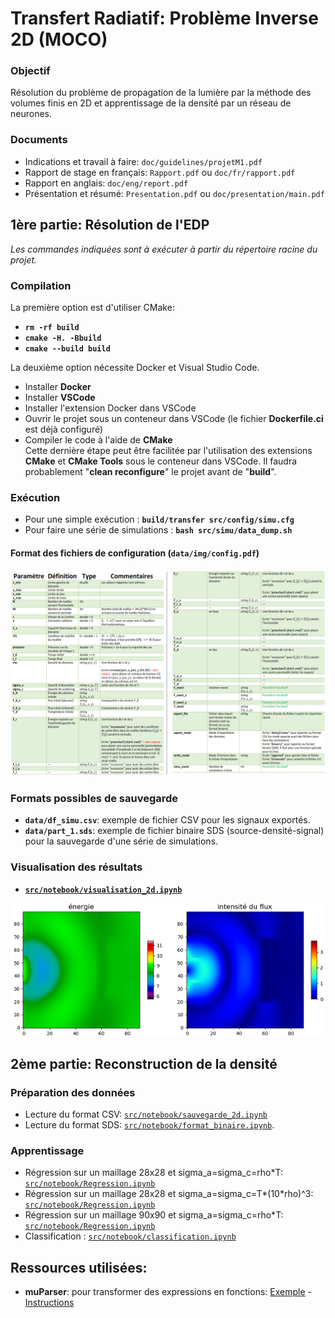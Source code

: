 # Transfert Radiatif: Problème Inverse 2D (MOCO)

### Objectif
Résolution du problème de propagation de la lumière par la méthode des volumes finis en 2D et apprentissage de la densité par un réseau de neurones.

### Documents
- Indications et travail à faire: `doc/guidelines/projetM1.pdf`  
- Rapport de stage en français: `Rapport.pdf` ou `doc/fr/rapport.pdf`  
- Rapport en anglais: `doc/eng/report.pdf`  
- Présentation et résumé: `Presentation.pdf` ou `doc/presentation/main.pdf`  

## __1ère partie: Résolution de l'EDP__    
_Les commandes indiquées sont à exécuter à partir du répertoire racine du projet._

### Compilation
La première option est d'utiliser CMake:   
- __`rm -rf build`__
- __`cmake -H. -Bbuild`__  
- __`cmake --build build`__  

La deuxième option nécessite Docker et Visual Studio Code.  
- Installer __Docker__  
- Installer __VSCode__  
- Installer l'extension Docker dans VSCode  
- Ouvrir le projet sous un conteneur dans VSCode (le fichier __Dockerfile.ci__ est déjà configuré)  
- Compiler le code à l'aide de __CMake__  
Cette dernière étape peut être facilitée par l'utilisation des extensions __CMake__ et __CMake Tools__ sous le conteneur dans VSCode. Il faudra probablement "__clean reconfigure__" le projet avant de "__build__".

### Exécution
- Pour une simple exécution : __`build/transfer src/config/simu.cfg`__ 
- Pour faire une série de simulations : __`bash src/simu/data_dump.sh`__ 

#### Format des fichiers de configuration (`data/img/config.pdf`)   

![Instructions for configuration](data/img/config.png)

### Formats possibles de sauvegarde
- __`data/df_simu.csv`__: exemple de fichier CSV pour les signaux exportés.
- __`data/part_1.sds`__: exemple de fichier binaire SDS (source-densité-signal) pour la sauvegarde d'une série de simulations.

### Visualisation des résultats
- [__`src/notebook/visualisation_2d.ipynb`__](https://github.com/desmond-rn/projet-inverse-2d/blob/master/src/notebook/visualisation_2d.ipynb)
  
![Quelques résultats](data/img/energie_flux.png)


## __2ème partie: Reconstruction de la densité__   
### Préparation des données  
- Lecture du format CSV: [`src/notebook/sauvegarde_2d.ipynb`](https://github.com/desmond-rn/projet-inverse-2d/blob/master/src/notebook/sauvegarde_2d.ipynb)
- Lecture du format SDS: [`src/notebook/format_binaire.ipynb`](https://github.com/desmond-rn/projet-inverse-2d/blob/master/src/notebook/format_binaire.ipynb).  

### Apprentissage  
- Régression sur un maillage 28x28 et sigma_a=sigma_c=rho*T: [`src/notebook/Regression.ipynb`](https://github.com/desmond-rn/projet-inverse-2d/blob/master/src/notebook/Regression.ipynb)  
- Régression sur un maillage 28x28 et sigma_a=sigma_c=T*(10*rho)^3: [`src/notebook/Regression.ipynb`](https://github.com/desmond-rn/projet-inverse-2d/blob/master/src/notebook/Regression28x28.ipynb)  
- Régression sur un maillage 90x90 et sigma_a=sigma_c=rho*T: [`src/notebook/Regression.ipynb`](https://github.com/desmond-rn/projet-inverse-2d/blob/master/src/notebook/Regression90x90.ipynb)  
- Classification : [`src/notebook/classification.ipynb`](https://github.com/desmond-rn/projet-inverse-2d/blob/master/src/notebook/Classification.ipynb)  

## Ressources utilisées:
- __muParser__: pour transformer des expressions en fonctions: [Exemple](https://beltoforion.de/article.php?a=muparser&s=idExample#idExample) - [Instructions](https://beltoforion.de/article.php?a=muparser&p=building)
